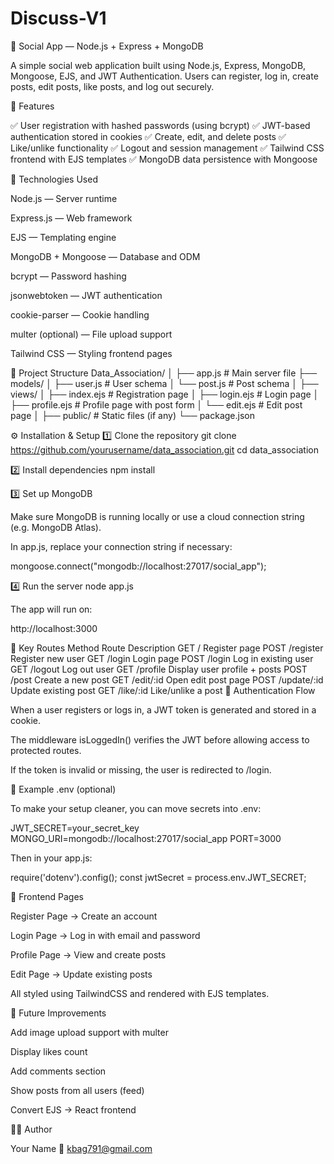 # Discuss-V1
🧠 Social App — Node.js + Express + MongoDB

A simple social web application built using Node.js, Express, MongoDB, Mongoose, EJS, and JWT Authentication.
Users can register, log in, create posts, edit posts, like posts, and log out securely.

🚀 Features

✅ User registration with hashed passwords (using bcrypt)
✅ JWT-based authentication stored in cookies
✅ Create, edit, and delete posts
✅ Like/unlike functionality
✅ Logout and session management
✅ Tailwind CSS frontend with EJS templates
✅ MongoDB data persistence with Mongoose

🧩 Technologies Used

Node.js — Server runtime

Express.js — Web framework

EJS — Templating engine

MongoDB + Mongoose — Database and ODM

bcrypt — Password hashing

jsonwebtoken — JWT authentication

cookie-parser — Cookie handling

multer (optional) — File upload support

Tailwind CSS — Styling frontend pages

📁 Project Structure
Data_Association/
│
├── app.js                  # Main server file
├── models/
│   ├── user.js             # User schema
│   └── post.js             # Post schema
│
├── views/
│   ├── index.ejs           # Registration page
│   ├── login.ejs           # Login page
│   ├── profile.ejs         # Profile page with post form
│   └── edit.ejs            # Edit post page
│
├── public/                 # Static files (if any)
└── package.json

⚙️ Installation & Setup
1️⃣ Clone the repository
git clone https://github.com/yourusername/data_association.git
cd data_association

2️⃣ Install dependencies
npm install

3️⃣ Set up MongoDB

Make sure MongoDB is running locally or use a cloud connection string (e.g. MongoDB Atlas).

In app.js, replace your connection string if necessary:

mongoose.connect("mongodb://localhost:27017/social_app");

4️⃣ Run the server
node app.js


The app will run on:

http://localhost:3000

🧠 Key Routes
Method	Route	Description
GET	/	Register page
POST	/register	Register new user
GET	/login	Login page
POST	/login	Log in existing user
GET	/logout	Log out user
GET	/profile	Display user profile + posts
POST	/post	Create a new post
GET	/edit/:id	Open edit post page
POST	/update/:id	Update existing post
GET	/like/:id	Like/unlike a post
🔐 Authentication Flow

When a user registers or logs in, a JWT token is generated and stored in a cookie.

The middleware isLoggedIn() verifies the JWT before allowing access to protected routes.

If the token is invalid or missing, the user is redirected to /login.

🧱 Example .env (optional)

To make your setup cleaner, you can move secrets into .env:

JWT_SECRET=your_secret_key
MONGO_URI=mongodb://localhost:27017/social_app
PORT=3000


Then in your app.js:

require('dotenv').config();
const jwtSecret = process.env.JWT_SECRET;

📸 Frontend Pages

Register Page → Create an account

Login Page → Log in with email and password

Profile Page → View and create posts

Edit Page → Update existing posts

All styled using TailwindCSS and rendered with EJS templates.

🧰 Future Improvements

Add image upload support with multer

Display likes count

Add comments section

Show posts from all users (feed)

Convert EJS → React frontend

👨‍💻 Author

Your Name
📧 kbag791@gmail.com

